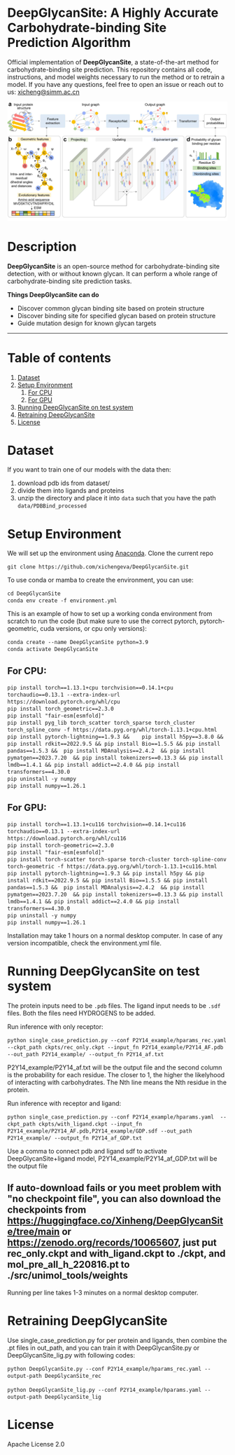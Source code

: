 # DeepGlycanSite: A Highly Accurate Carbohydrate-binding Site Prediction Algorithm

Official implementation of **DeepGlycanSite**, a state-of-the-art method for carbohydrate-binding site prediction.
This repository contains all code, instructions, and model weights necessary to run the method or to retrain a model. 
If you have any questions, feel free to open an issue or reach out to us: [xicheng@simm.ac.cn](xicheng@simm.ac.cn)

![Alt Text](visualizations/overview.png)
# Description

**DeepGlycanSite** is an open-source method for carbohydrate-binding site detection, with or without known glycan. It can perform a whole range of carbohydrate-binding site prediction tasks.

**Things DeepGlycanSite can do**
- Discover common glycan binding site based on protein structure
- Discover binding site for specified glycan based on protein structure
- Guide mutation design for known glycan targets

----

# Table of contents
1. [Dataset](#dataset)
2. [Setup Environment](#setup-environment)
   1. [For CPU](#For-CPU)
   2. [For GPU](#For-GPU)
4. [Running DeepGlycanSite on test system](#running-deepglycansite-on-test-system)
5. [Retraining DeepGlycanSite](#retraining-deepglycansite)
6. [License](#license)

# Dataset

If you want to train one of our models with the data then: 
1. download pdb ids from dataset/
2. divide them into ligands and proteins
2. unzip the directory and place it into `data` such that you have the path `data/PDBBind_processed`


# Setup Environment

We will set up the environment using [Anaconda](https://docs.anaconda.com/anaconda/install/index.html). Clone the current repo

    git clone https://github.com/xichengeva/DeepGlycanSite.git

To use conda or mamba to create the environment, you can use:

    cd DeepGlycanSite
    conda env create -f environment.yml

This is an example of how to set up a working conda environment from scratch to run the code (but make sure to use the correct pytorch, pytorch-geometric, cuda versions, or cpu only versions):

    conda create --name DeepGlycanSite python=3.9
    conda activate DeepGlycanSite

## For CPU:

    pip install torch==1.13.1+cpu torchvision==0.14.1+cpu torchaudio==0.13.1 --extra-index-url https://download.pytorch.org/whl/cpu
    pip install torch_geometric==2.3.0
    pip install "fair-esm[esmfold]"
    pip install pyg_lib torch_scatter torch_sparse torch_cluster torch_spline_conv -f https://data.pyg.org/whl/torch-1.13.1+cpu.html
    pip install pytorch-lightning==1.9.3 &&    pip install h5py==3.8.0 && pip install rdkit==2022.9.5 && pip install Bio==1.5.5 && pip install pandas==1.5.3 &&  pip install MDAnalysis==2.4.2  && pip install pymatgen==2023.7.20  && pip install tokenizers==0.13.3 && pip install lmdb==1.4.1 && pip install addict==2.4.0 && pip install transformers==4.30.0
    pip uninstall -y numpy 
    pip install numpy==1.26.1

## For GPU:

    pip install torch==1.13.1+cu116 torchvision==0.14.1+cu116 torchaudio==0.13.1 --extra-index-url https://download.pytorch.org/whl/cu116
    pip install torch-geometric==2.3.0
    pip install "fair-esm[esmfold]"
    pip install torch-scatter torch-sparse torch-cluster torch-spline-conv torch-geometric -f https://data.pyg.org/whl/torch-1.13.1+cu116.html
    pip install pytorch-lightning==1.9.3 && pip install h5py && pip install rdkit==2022.9.5 && pip install Bio==1.5.5 && pip install pandas==1.5.3 &&  pip install MDAnalysis==2.4.2  && pip install pymatgen==2023.7.20  && pip install tokenizers==0.13.3 && pip install lmdb==1.4.1 && pip install addict==2.4.0 && pip install transformers==4.30.0
    pip uninstall -y numpy 
    pip install numpy==1.26.1

Installation may take 1 hours on a normal desktop computer. In case of any version incompatible, check the environment.yml file.

# Running DeepGlycanSite on test system 

The protein inputs need to be `.pdb` files. The ligand input needs to be `.sdf` files. Both the files need HYDROGENS to be added.

Run inference with only receptor:

    python single_case_prediction.py --conf P2Y14_example/hparams_rec.yaml  --ckpt_path ckpts/rec_only.ckpt --input_fn P2Y14_example/P2Y14_AF.pdb  --out_path P2Y14_example/ --output_fn P2Y14_af.txt

P2Y14_example/P2Y14_af.txt will be the output file and the second column is the probability for each residue. The closer to 1, the higher the likelyhood of interacting with carbohydrates. The Nth line means the Nth residue in the protein.

Run inference with receptor and ligand:

    python single_case_prediction.py --conf P2Y14_example/hparams.yaml  --ckpt_path ckpts/with_ligand.ckpt --input_fn P2Y14_example/P2Y14_AF.pdb,P2Y14_example/GDP.sdf --out_path P2Y14_example/ --output_fn P2Y14_af_GDP.txt

Use a comma to connect pdb and ligand sdf to activate DeepGlycanSite+ligand model, P2Y14_example/P2Y14_af_GDP.txt will be the output file

## If auto-download fails or **you meet problem with "no checkpoint file"**, you can also download the checkpoints from **https://huggingface.co/Xinheng/DeepGlycanSite/tree/main** or **https://zenodo.org/records/10065607**, just put **rec_only.ckpt and with_ligand.ckpt to ./ckpt, and mol_pre_all_h_220816.pt to ./src/unimol_tools/weights**

Running per line takes 1-3 minutes on a normal desktop computer.

# Retraining DeepGlycanSite
Use single_case_prediction.py for per protein and ligands, then combine the .pt files in out_path, and you can train it with DeepGlycanSite.py or DeepGlycanSite_lig.py with following codes:

    python DeepGlycanSite.py --conf P2Y14_example/hparams_rec.yaml --output-path DeepGlycanSite_rec
    
    python DeepGlycanSite_lig.py --conf P2Y14_example/hparams.yaml --output-path DeepGlycanSite_lig

# License
Apache License 2.0
